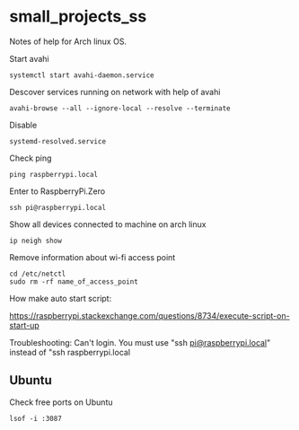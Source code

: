 # small_projects_ss

Notes of help for Arch linux OS.

Start avahi

	systemctl start avahi-daemon.service

Descover services running on network with help of avahi

	avahi-browse --all --ignore-local --resolve --terminate

Disable 

	systemd-resolved.service

Check ping

	ping raspberrypi.local

Enter to RaspberryPi.Zero

	ssh pi@raspberrypi.local

Show all devices connected to machine on arch linux
	
	ip neigh show
	
Remove information about wi-fi access point 

	cd /etc/netctl
	sudo rm -rf name_of_access_point
	
	
How make auto start script:

https://raspberrypi.stackexchange.com/questions/8734/execute-script-on-start-up


Troubleshooting: Can't login.
	You must use "ssh pi@raspberrypi.local" instead of "ssh  raspberrypi.local
	

<h2>Ubuntu</h2>

Check free ports on Ubuntu 

	lsof -i :3087
	
